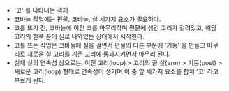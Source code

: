 - '코' 를 나타내는 객체
- 코바늘 작업에는 편물, 코바늘, 실 세가지 요소가 필요하다.
- 코를 뜨기 전, 코바늘에 이전 코를 마무리하며 편물에 생긴 고리가 걸려있고, 해당 고리의 한쪽 끝이 실로 나와있는 상태에서 시작한다.
- 코를 뜨는 작업은 코바늘에 실을 걸면서 편물의 다른 부분에 '기둥' 을 만들고 마무리로 새로운 실 고리를 기존 고리에 통과시키면서 마무리 된다.
- 실제 실의 연속성 상으로는, 이전 고리(loop) > 고리의 끝 실(arm) > 기둥(post) > 새로운 고리(loop) 형태로 연속성이 생기며 이 중 앞 세가지 요소를 합쳐 '코' 라고 부르게 된다.
